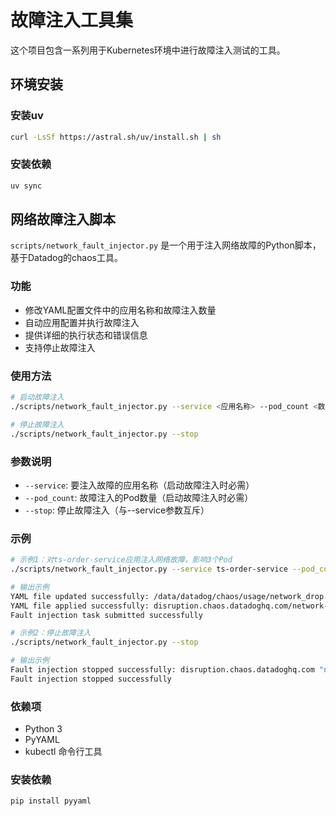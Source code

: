 # 故障注入工具集

这个项目包含一系列用于Kubernetes环境中进行故障注入测试的工具。

## 环境安装

### 安装uv

```bash
curl -LsSf https://astral.sh/uv/install.sh | sh
```

### 安装依赖

```bash
uv sync
```

## 网络故障注入脚本

`scripts/network_fault_injector.py` 是一个用于注入网络故障的Python脚本，基于Datadog的chaos工具。

### 功能

- 修改YAML配置文件中的应用名称和故障注入数量
- 自动应用配置并执行故障注入
- 提供详细的执行状态和错误信息
- 支持停止故障注入

### 使用方法

```bash
# 启动故障注入
./scripts/network_fault_injector.py --service <应用名称> --pod_count <数量>

# 停止故障注入
./scripts/network_fault_injector.py --stop
```

### 参数说明

- `--service`: 要注入故障的应用名称（启动故障注入时必需）
- `--pod_count`: 故障注入的Pod数量（启动故障注入时必需）
- `--stop`: 停止故障注入（与--service参数互斥）

### 示例

```bash
# 示例1：对ts-order-service应用注入网络故障，影响3个Pod
./scripts/network_fault_injector.py --service ts-order-service --pod_count 3

# 输出示例
YAML file updated successfully: /data/datadog/chaos/usage/network_drop.yaml
YAML file applied successfully: disruption.chaos.datadoghq.com/network-drop configured
Fault injection task submitted successfully

# 示例2：停止故障注入
./scripts/network_fault_injector.py --stop

# 输出示例
Fault injection stopped successfully: disruption.chaos.datadoghq.com "network-drop" deleted
Fault injection stopped successfully
```

### 依赖项

- Python 3
- PyYAML
- kubectl 命令行工具

### 安装依赖

```bash
pip install pyyaml
```
